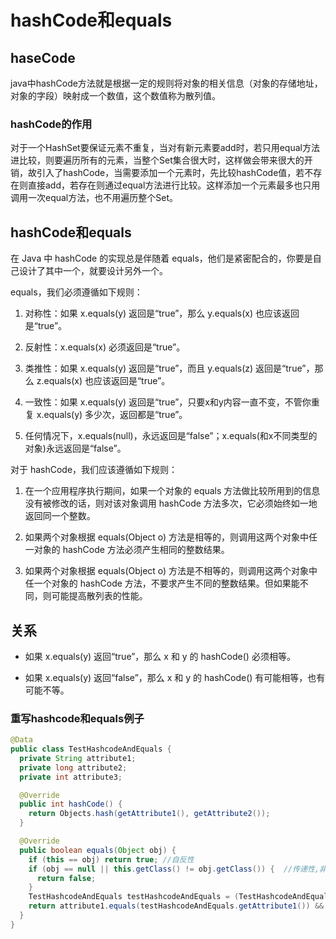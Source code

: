 # hashCode和equals

## haseCode
java中hashCode方法就是根据一定的规则将对象的相关信息（对象的存储地址，对象的字段）映射成一个数值，这个数值称为散列值。

### hashCode的作用

对于一个HashSet要保证元素不重复，当对有新元素要add时，若只用equal方法进比较，则要遍历所有的元素，当整个Set集合很大时，这样做会带来很大的开销，故引入了hashCode，当需要添加一个元素时，先比较hashCode值，若不存在则直接add，若存在则通过equal方法进行比较。这样添加一个元素最多也只用调用一次equal方法，也不用遍历整个Set。

## hashCode和equals

在 Java 中 hashCode 的实现总是伴随着 equals，他们是紧密配合的，你要是自己设计了其中一个，就要设计另外一个。

equals，我们必须遵循如下规则：

1. 对称性：如果 x.equals(y) 返回是“true”，那么 y.equals(x) 也应该返回是“true”。

2. 反射性：x.equals(x) 必须返回是“true”。

3. 类推性：如果 x.equals(y) 返回是“true”，而且 y.equals(z) 返回是“true”，那么 z.equals(x) 也应该返回是“true”。

4. 一致性：如果 x.equals(y) 返回是“true”，只要x和y内容一直不变，不管你重复 x.equals(y) 多少次，返回都是“true”。

5. 任何情况下，x.equals(null)，永远返回是“false”；x.equals(和x不同类型的对象)永远返回是“false”。

对于 hashCode，我们应该遵循如下规则：

1. 在一个应用程序执行期间，如果一个对象的 equals 方法做比较所用到的信息没有被修改的话，则对该对象调用 hashCode 方法多次，它必须始终如一地返回同一个整数。

2. 如果两个对象根据 equals(Object o) 方法是相等的，则调用这两个对象中任一对象的 hashCode 方法必须产生相同的整数结果。

3. 如果两个对象根据 equals(Object o) 方法是不相等的，则调用这两个对象中任一个对象的 hashCode 方法，不要求产生不同的整数结果。但如果能不同，则可能提高散列表的性能。

## 关系

* 如果 x.equals(y) 返回“true”，那么 x 和 y 的 hashCode() 必须相等。

* 如果 x.equals(y) 返回“false”，那么 x 和 y 的 hashCode() 有可能相等，也有可能不等。

### 重写hashcode和equals例子
```java
@Data
public class TestHashcodeAndEquals {
  private String attribute1;
  private long attribute2;
  private int attribute3;

  @Override
  public int hashCode() {
    return Objects.hash(getAttribute1(), getAttribute2());
  }

  @Override
  public boolean equals(Object obj) {
    if (this == obj) return true; //自反性
    if (obj == null || this.getClass() != obj.getClass()) {  //传递性,非空性
      return false;
    }
    TestHashcodeAndEquals testHashcodeAndEquals = (TestHashcodeAndEquals ) obj;
    return attribute1.equals(testHashcodeAndEquals.getAttribute1()) && attribute2.equals(testHashcodeAndEquals.getAttribute2());
  }
}
```


